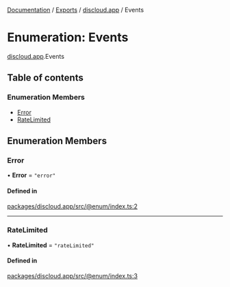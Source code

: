 [Documentation](../README.md) / [Exports](../modules.md) / [discloud.app](../modules/discloud_app.md) / Events

# Enumeration: Events

[discloud.app](../modules/discloud_app.md).Events

## Table of contents

### Enumeration Members

- [Error](discloud_app.Events.md#error)
- [RateLimited](discloud_app.Events.md#ratelimited)

## Enumeration Members

### Error

• **Error** = ``"error"``

#### Defined in

[packages/discloud.app/src/@enum/index.ts:2](https://github.com/discloud/discloud.app/blob/c6f50ea/packages/discloud.app/src/@enum/index.ts#L2)

___

### RateLimited

• **RateLimited** = ``"rateLimited"``

#### Defined in

[packages/discloud.app/src/@enum/index.ts:3](https://github.com/discloud/discloud.app/blob/c6f50ea/packages/discloud.app/src/@enum/index.ts#L3)
